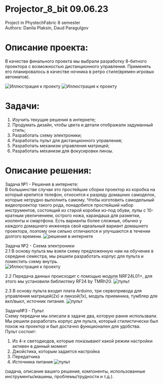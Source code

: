 # Projector_8_bit  09.06.23
Project in PhystechFabric 8 semester  
Authors: Danila Plaksin, Daud Paragulgov


# Описание проекта:
В качестве финального проекта мы выбрали разработку 8-битного проектора с возможностью дистанционного управления. Применять его планировалось в качестве ночника в ретро стиле(времен игровых автоматов).

![Иллюстрация к проекту](https://github.com/mrscaletto/Projector_8_bit/blob/main/Photo%26Video/main.jpg)
![Иллюстрация к проекту](https://github.com/mrscaletto/Projector_8_bit/blob/main/Photo%26Video/gif1.gif)

# Задачи:
1) Изучить текущие решения в интернете;  
2) Продумать дизайн, чтобы цвета и детали отображали задуманный стиль;  
3) Разработать схему электроники;  
4) Разработать пульт для дистанционного управления;  
5) Разработать механизм управления матрицей;  
6) Разработать механизм для фокусировки линзы.

# Описание решения:

Задача №1 - Решения в интернете:  
В большинстве случаи это простейшие сборки проектор из коробка на который крепится телефон, относится к разряду домашних самоделок, которые нетрудно выполнить самому. Чтобы изготовить самодельный видеопроектор такого рода, понадобится простейший набор инструментов, состоящий из старой коробки из-под обуви, лупы с 10-кратным увеличением, острого ножа, карандаша для разметки, изоленты и смартфона. Есть варианты более сложные, обычно у каждого домашнего инженера свой идеальный вариант домашнего проектора, поэтому они сильно отличаются и улучшаются в течении долгого времени. 
![решения в интернете](https://github.com/mrscaletto/Projector_8_bit/blob/main/Photo%26Video/MyCollages.png)  
  
Задача №2 - Схема электроники  
2.1 В основу пульта мы взяли схему предложенную нам на обучение в середине семестра, мы решили разработать корпус для пульта и поместить схему внутрь.  
 ![Иллюстрация к проекту](https://github.com/mrscaletto/Projector_8_bit/blob/main/Photo%26Video/%D1%81%D1%85%D0%B5%D0%BC%D0%B0%20%D0%BF%D1%83%D0%BB%D1%8C%D1%82%D0%B0.JPG)
   
2.2 Передача данных происходит с помощью модуля NRF24L01+, для этого мы установили  библиотеку RF24 by TMRh20.
![пульт](https://github.com/mrscaletto/Projector_8_bit/blob/main/Photo%26Video/%D0%BF%D0%B5%D1%80%D0%B5%D0%B4%D0%B0%D1%82%D1%87%D0%B8%D0%BA.JPG)  

2.3 В основу пульта входит плата Arduino, три сервопривода для управления матрицей(2х) и линзой(1х), модуль приемника, тумблер для вкл/выкл, источник питания.
![пульт](https://github.com/mrscaletto/Projector_8_bit/blob/main/Photo%26Video/%D0%BF%D1%80%D0%BE%D0%B5%D0%BA%D1%82%D0%BE%D1%80%20%D1%81%D1%85%D0%B5%D0%BC%D0%B0.jpg)  
  
Задача№3 - Пульт  
Схему передачи мы описали в задаче два, которую ранне использвали. Мы решили разработать корпус для пульта, который стилистически был похож на проектор и был достачно функционален для удобства.  
Пульт состоит:  
1) Из 4-х светодиодов, которые показывают какой режим настройки активен в данный момент  
2) Джойстика, которым задается настройка  
3) Передатчика 
4) Источника питания 
![пульт](https://github.com/mrscaletto/Projector_8_bit/blob/main/Photo%26Video/%D0%BF%D1%83%D0%BB%D1%8C%D1%82%D0%B0.jpg)






(задача, описание вашего решения, компоненты, использованные инструменты/машины, проблемы/трудности и т.д.).
